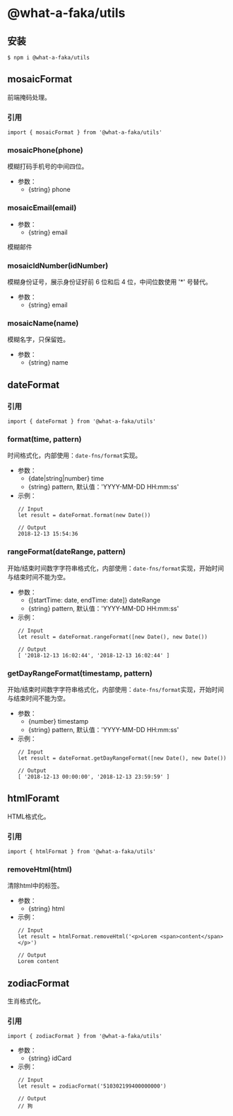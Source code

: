 # @what-a-faka/utils

## 安装
```
$ npm i @what-a-faka/utils
```

## mosaicFormat
前端掩码处理。

### 引用
```
import { mosaicFormat } from '@what-a-faka/utils'
```

### mosaicPhone(phone)
模糊打码手机号的中间四位。

- 参数：
  - {string} phone

### mosaicEmail(email)
- 参数：
  - {string} email

模糊邮件

### mosaicIdNumber(idNumber)
模糊身份证号，展示身份证好前 6 位和后 4 位，中间位数使用 '*' 号替代。

- 参数：
  - {string} email


### mosaicName(name)
模糊名字，只保留姓。

- 参数：
  - {string} name


## dateFormat

### 引用
```
import { dateFormat } from '@what-a-faka/utils'
```

### format(time, pattern)
时间格式化，内部使用：`date-fns/format`实现。
- 参数：
  - {date|string|number} time
  - {string} pattern, 默认值：'YYYY-MM-DD HH:mm:ss'
- 示例：
  ```
  // Input
  let result = dateFormat.format(new Date())

  // Output
  2018-12-13 15:54:36
  ```

### rangeFormat(dateRange, pattern)
开始/结束时间数字字符串格式化，内部使用：`date-fns/format`实现，开始时间与结束时间不能为空。
- 参数：
  - {[startTime: date, endTime: date]} dateRange
  - {string} pattern, 默认值：'YYYY-MM-DD HH:mm:ss'
- 示例：
  ```
  // Input
  let result = dateFormat.rangeFormat([new Date(), new Date())

  // Output
  [ '2018-12-13 16:02:44', '2018-12-13 16:02:44' ]
  ```

### getDayRangeFormat(timestamp, pattern)
开始/结束时间数字字符串格式化，内部使用：`date-fns/format`实现，开始时间与结束时间不能为空。
- 参数：
  - {number} timestamp
  - {string} pattern, 默认值：'YYYY-MM-DD HH:mm:ss'
- 示例：
  ```
  // Input
  let result = dateFormat.getDayRangeFormat([new Date(), new Date())

  // Output
  [ '2018-12-13 00:00:00', '2018-12-13 23:59:59' ]
  ```

## htmlForamt
HTML格式化。

### 引用
```
import { htmlFormat } from '@what-a-faka/utils'
```

### removeHtml(html)
清除html中的标签。

- 参数：
  - {string} html
- 示例：
  ```
  // Input
  let result = htmlFormat.removeHtml('<p>Lorem <span>content</span></p>')

  // Output
  Lorem content
  ```

## zodiacFormat
生肖格式化。

### 引用
```
import { zodiacFormat } from '@what-a-faka/utils'
```

- 参数：
  - {string} idCard
- 示例：
  ```
  // Input
  let result = zodiacFormat('510302199400000000')

  // Output
  // 狗
  ```

